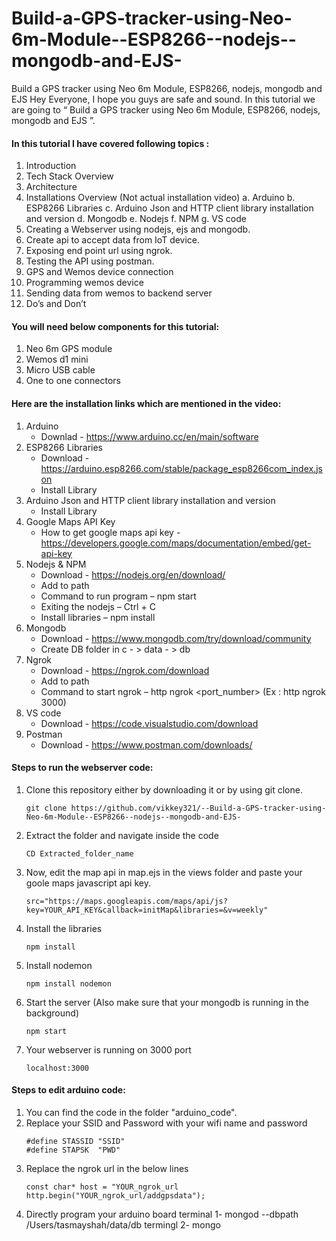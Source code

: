 # Build-a-GPS-tracker-using-Neo-6m-Module--ESP8266--nodejs--mongodb-and-EJS-
Build a GPS tracker using Neo 6m Module, ESP8266, nodejs, mongodb and EJS 
Hey Everyone, I hope you guys are safe and sound. In this tutorial we are going to “ Build a GPS tracker using Neo 6m Module, ESP8266, nodejs, mongodb and EJS ”.
#### In this tutorial I have covered following topics : 
1.	Introduction
2.	Tech Stack Overview
3.	Architecture
4.	Installations Overview (Not actual installation video)
a.	Arduino
b.	ESP8266 Libraries
c.	Arduino Json and HTTP client library installation and version
d.	Mongodb 
e.	Nodejs
f.	NPM
g.	VS code
5.	Creating a Webserver using nodejs, ejs and mongodb.
6.	Create api to accept data from IoT device.
7.	Exposing end point url using ngrok.
8.	Testing the API using postman.
9.	GPS and Wemos device connection
10.	Programming wemos device
11.	Sending data from wemos to backend server
12.	Do’s and Don’t

#### You will need below components for this tutorial:
1.	Neo 6m GPS module
2.	Wemos d1 mini
3.	Micro USB cable
4.	One to one connectors

#### Here are the installation links which are mentioned in the video:
1.  Arduino
    * Downlad - https://www.arduino.cc/en/main/software
2.	ESP8266 Libraries
    * Download - https://arduino.esp8266.com/stable/package_esp8266com_index.json
    * Install Library
3.	Arduino Json and HTTP client library installation and version
    * Install Library
4.	Google Maps API Key
    * How to get google maps api key - https://developers.google.com/maps/documentation/embed/get-api-key
5.	Nodejs & NPM
    * Download - https://nodejs.org/en/download/
    * Add to path
    * Command to run program – npm start
    * Exiting the nodejs – Ctrl + C
    * Install libraries – npm install
6.	Mongodb
    * Download - https://www.mongodb.com/try/download/community
    * Create DB folder in c - > data - > db
7.	Ngrok 
    * Download - https://ngrok.com/download
    * Add to path
    * Command to start ngrok – http ngrok <port_number> (Ex : http ngrok 3000)
8.	VS code
    * Download - https://code.visualstudio.com/download
9.	Postman
    * Download - https://www.postman.com/downloads/


####  Steps to run the webserver code:
1.  Clone this repository either by downloading it or by using git clone.
    ```
    git clone https://github.com/vikkey321/--Build-a-GPS-tracker-using-Neo-6m-Module--ESP8266--nodejs--mongodb-and-EJS- 
    ```
2.  Extract the folder and navigate inside the code
    ```
    CD Extracted_folder_name 
    ```
3.  Now, edit the map api in map.ejs in the views folder and paste your goole maps javascript api key.
    ```
    src="https://maps.googleapis.com/maps/api/js?key=YOUR_API_KEY&callback=initMap&libraries=&v=weekly"
    ```
4. Install the libraries
    ```
    npm install 
    ```
5. Install nodemon
    ```
    npm install nodemon
    ```
6. Start the server (Also make sure that your mongodb is running in the background)
    ```
    npm start
    ```
7. Your webserver is running on 3000 port
    ```
    localhost:3000
    ```
    

####  Steps to edit arduino code:
1.  You can find the code in the folder "arduino_code".
2.  Replace your SSID and Password with your wifi name and password
    ```
    #define STASSID "SSID"
    #define STAPSK  "PWD"
    ```
3.  Replace the ngrok url in the below lines
    ```
    const char* host = "YOUR_ngrok_url
    http.begin("YOUR_ngrok_url/addgpsdata");
    ```
4. Directly program your arduino board
terminal 1-
mongod --dbpath /Users/tasmayshah/data/db
termingl 2-
mongo